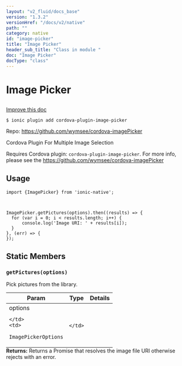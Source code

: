 ```yaml
---
layout: "v2_fluid/docs_base"
version: "1.3.2"
versionHref: "/docs/v2/native"
path: ""
category: native
id: "image-picker"
title: "Image Picker"
header_sub_title: "Class in module "
doc: "Image Picker"
docType: "class"
---
```









<h1 class="api-title">

  
  Image Picker
  

  

  

</h1>

<a class="improve-v2-docs" href="http://github.com/driftyco/ionic-native/edit/master/-native/src/plugins/imagepicker.ts#L17">
  Improve this doc
</a>





<!-- decorators -->


<pre><code>$ ionic plugin add cordova-plugin-image-picker</code></pre>
<p>Repo:
  <a href="https://github.com/wymsee/cordova-imagePicker">
    https://github.com/wymsee/cordova-imagePicker
  </a>
</p>

<!-- description -->

<p>Cordova Plugin For Multiple Image Selection</p>
<p>Requires Cordova plugin: <code>cordova-plugin-image-picker</code>.
For more info, please see the <a href="https://github.com/wymsee/cordova-imagePicker">https://github.com/wymsee/cordova-imagePicker</a></p>



<!-- @usage tag -->

<h2>Usage</h2>

<pre><code class="lang-js">import {ImagePicker} from &#39;ionic-native&#39;;



ImagePicker.getPictures(options).then((results) =&gt; {
  for (var i = 0; i &lt; results.length; i++) {
      console.log(&#39;Image URI: &#39; + results[i]);
  }
}, (err) =&gt; {
});
</code></pre>




<!-- @property tags -->
<h2>Static Members</h2>
<div id="getPictures"></div>
<h3><code>getPictures(options)</code>
  
</h3>



Pick pictures from the library.


<table class="table param-table" style="margin:0;">
  <thead>
  <tr>
    <th>Param</th>
    <th>Type</th>
    <th>Details</th>
  </tr>
  </thead>
  <tbody>
  
  <tr>
    <td>
      options
      
      
    </td>
    <td>
      
<code>ImagePickerOptions</code>
    </td>
    <td>
      
      
    </td>
  </tr>
  
  </tbody>
</table>





<div class="return-value" markdown="1">
  <i class="icon ion-arrow-return-left"></i>
  <b>Returns:</b> 
 Returns a Promise that resolves the image file URI
otherwise rejects with an error.


</div>




<!-- methods on the class -->

<!-- related link --><!-- end content block -->


<!-- end body block -->

